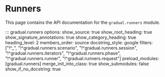 # Runners

This page contains the API documentation for the `gradual.runners` module.

::: gradual.runners
    options:
        show_source: true
        show_root_heading: true
        show_signature_annotations: true
        show_category_heading: true
        heading_level: 2
        members_order: source
        docstring_style: google
        filters: ["!^_", "!^gradual.runners.scenario", "!^gradual.runners.session", "!^gradual.runners.iterators", "!^gradual.runners.phase", "!^gradual.runners.runner", "!^gradual.runners.request"]
        preload_modules: [gradual.runners]
        merge_init_into_class: true
        show_submodules: false
        show_if_no_docstring: true
